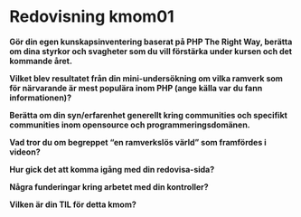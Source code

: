 ---
---
Redovisning kmom01
=========================

**Gör din egen kunskapsinventering baserat på PHP The Right Way, berätta om dina styrkor och svagheter som du vill förstärka under kursen och det kommande året.**



**Vilket blev resultatet från din mini-undersökning om vilka ramverk som för närvarande är mest populära inom PHP (ange källa var du fann informationen)?**



**Berätta om din syn/erfarenhet generellt kring communities och specifikt communities inom opensource och programmeringsdomänen.**



**Vad tror du om begreppet “en ramverkslös värld” som framfördes i videon?**



**Hur gick det att komma igång med din redovisa-sida?**



**Några funderingar kring arbetet med din kontroller?**



**Vilken är din TIL för detta kmom?**
